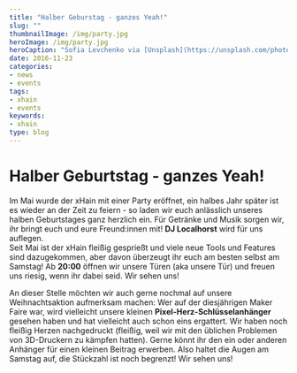 ```yaml
---
title: "Halber Geburstag - ganzes Yeah!"
slug: ""
thumbnailImage: /img/party.jpg
heroImage: /img/party.jpg
heroCaption: "Sofia Levchenko via [Unsplash](https://unsplash.com/photos/l6yLVM-FJxc) ([CC0](https://creativecommons.org/publicdomain/zero/1.0/deed.de))"
date: 2016-11-23
categories:
- news
- events
tags:
- xhain
- events
keywords:
- xhain
type: blog
---
```


# Halber Geburtstag - ganzes Yeah!  

Im Mai wurde der xHain mit einer Party eröffnet, ein halbes Jahr später ist es wieder an der Zeit zu feiern - so laden wir euch anlässlich unseres halben Geburtstages ganz herzlich ein. Für Getränke und Musik sorgen wir, ihr bringt euch und eure Freund:innen mit! __DJ Localhorst__ wird für uns auflegen.  
Seit Mai ist der xHain fleißig gesprießt und viele neue Tools und Features sind dazugekommen, aber davon überzeugt ihr euch am besten selbst am Samstag! Ab __20:00__ öffnen wir unsere Türen (aka unsere Tür) und freuen uns riesig, wenn ihr dabei seid. Wir sehen uns!  

An dieser Stelle möchten wir auch gerne nochmal auf unsere Weihnachtsaktion aufmerksam machen: Wer auf der diesjährigen Maker Faire war, wird vielleicht unsere kleinen __Pixel-Herz-Schlüsselanhänger__ gesehen haben und hat vielleicht auch schon eins ergattert. Wir haben noch fleißig Herzen nachgedruckt (fleißig, weil wir mit den üblichen Problemen von 3D-Druckern zu kämpfen hatten). Gerne könnt ihr den ein oder anderen Anhänger für einen kleinen Beitrag erwerben. Also haltet die Augen am Samstag auf, die Stückzahl ist noch begrenzt! Wir sehen uns!  